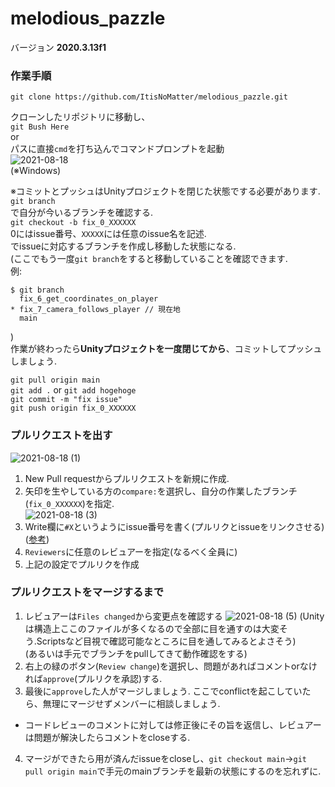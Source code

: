 # melodious_pazzle
バージョン
**2020.3.13f1**

### 作業手順
`git clone https://github.com/ItisNoMatter/melodious_pazzle.git`  
  
クローンしたリポジトリに移動し、  
`git Bush Here`  
or  
パスに直接`cmd`を打ち込んでコマンドプロンプトを起動  
![2021-08-18](https://user-images.githubusercontent.com/60646787/129768468-68da948c-b6e7-408b-a289-13c0ed41f86c.png)  
(※Windows)  
  
※コミットとプッシュはUnityプロジェクトを閉じた状態でする必要があります.  
`git branch`  
で自分が今いるブランチを確認する.   
`git checkout -b fix_0_XXXXXX`  
0にはissue番号、`XXXXX`には任意のissue名を記述.  
でissueに対応するブランチを作成し移動した状態になる.  
(ここでもう一度`git branch`をすると移動していることを確認できます.  
例:  
```
$ git branch  
  fix_6_get_coordinates_on_player  
* fix_7_camera_follows_player // 現在地  
  main  
```  
)  
作業が終わったら**Unityプロジェクトを一度閉じてから**、コミットしてプッシュしましょう.  
  
`git pull origin main`  
`git add .` or `git add hogehoge`  
`git commit -m "fix issue"`  
`git push origin fix_0_XXXXXX`  
  
### プルリクエストを出す  
![2021-08-18 (1)](https://user-images.githubusercontent.com/60646787/129770683-7c7f2ec4-7596-4a79-b577-521640c96640.png)  
1. New Pull requestからプルリクエストを新規に作成.  
2. 矢印を生やしている方の`compare:`を選択し、自分の作業したブランチ(`fix_0_XXXXXX`)を指定.  
![2021-08-18 (3)](https://user-images.githubusercontent.com/60646787/129771016-2acf68e7-7d7e-4923-b2f8-fbdefc3ed17f.png)  
3. Write欄に`#X`というようにissue番号を書く(プルリクとissueをリンクさせる)  ([参考](https://docs.github.com/ja/issues/tracking-your-work-with-issues/creating-issues/linking-a-pull-request-to-an-issue))  
4. `Reviewers`に任意のレビュアーを指定(なるべく全員に)  
5. 上記の設定でプルリクを作成

### プルリクエストをマージするまで
1. レビュアーは`Files changed`から変更点を確認する ![2021-08-18 (5)](https://user-images.githubusercontent.com/60646787/129772560-17a9b75e-6fbd-4652-aaf7-aac1c3eb32bb.png)
(Unityは構造上ここのファイルが多くなるので全部に目を通すのは大変そう.Scriptsなど目視で確認可能なところに目を通してみるとよさそう)  
(あるいは手元でブランチをpullしてきて動作確認をする)  
2. 右上の緑のボタン(`Review change`)を選択し、問題があればコメントorなければ`approve`(プルリクを承認)する.  
3. 最後に`approve`した人がマージしましょう. ここでconflictを起こしていたら、無理にマージせずメンバーに相談しましょう.  
  - コードレビューのコメントに対しては修正後にその旨を返信し、レビュアーは問題が解決したらコメントをcloseする.  
4. マージができたら用が済んだissueをcloseし、`git checkout main`→`git pull origin main`で手元のmainブランチを最新の状態にするのを忘れずに.
